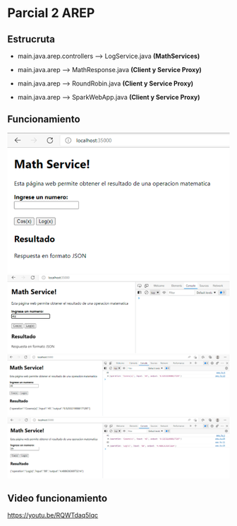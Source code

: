 # Parcial 2 AREP

## Estrucruta

* main.java.arep.controllers --> LogService.java **(MathServices)**

* main.java.arep --> MathResponse.java **(Client y Service Proxy)**
* main.java.arep --> RoundRobin.java **(Client y Service Proxy)**
* main.java.arep --> SparkWebApp.java **(Client y Service Proxy)**

## Funcionamiento


<img src="img/s1.png">
<img src="img/s2.png">
<img src="img/s3.png">
<img src="img/s4.png">

## Video funcionamiento

https://youtu.be/RQWTdaq5Iqc
